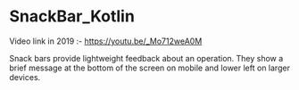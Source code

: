 # SnackBar_Kotlin

Video link in 2019  :- https://youtu.be/_Mo712weA0M

Snack bars provide lightweight feedback about an operation. 
They show a brief message at the bottom of the screen on mobile and lower left on larger devices.
